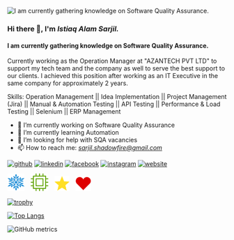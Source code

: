 ![I am currently gathering knowledge on Software Quality Assurance.](https://media.licdn.com/dms/image/D5616AQEcbD1m5bPf2Q/profile-displaybackgroundimage-shrink_350_1400/0/1670945517988?e=1701907200&v=beta&t=sWYKWSgAltQgfZTZpgaR3asEs_0I6TMv1_wvZhzumRU)

### Hi there 👋, I'm ***Istiaq Alam Sarjil.***
#### I am currently gathering knowledge on Software Quality Assurance.

Currently working as the Operation Manager at "AZANTECH PVT LTD" to support my tech team and the company as well to serve the best support to our clients. I achieved this position after working as an IT Executive in the same company for approximately 2 years.

Skills: Operation Management || Idea Implementation || Project Management (Jira) || Manual & Automation Testing || API Testing || Performance & Load Testing || Selenium || ERP Management

- 🔭 I’m currently working on Software Quality Assurance 
- 🌱 I’m currently learning Automation 
- 🤔 I’m looking for help with SQA vacancies 
- 📫 How to reach me: *sarjil.shadowfire@gmail.com* 


[<img src='https://cdn.jsdelivr.net/npm/simple-icons@3.0.1/icons/github.svg' alt='github' height='40'>](https://github.com/istiaqsarjil)  [<img src='https://cdn.jsdelivr.net/npm/simple-icons@3.0.1/icons/linkedin.svg' alt='linkedin' height='40'>](https://www.linkedin.com/in/istiaq-sarjil//)  [<img src='https://cdn.jsdelivr.net/npm/simple-icons@3.0.1/icons/facebook.svg' alt='facebook' height='40'>](https://www.facebook.com/*)  [<img src='https://cdn.jsdelivr.net/npm/simple-icons@3.0.1/icons/instagram.svg' alt='instagram' height='40'>](https://www.instagram.com/*/)  [<img src='https://cdn.jsdelivr.net/npm/simple-icons@3.0.1/icons/icloud.svg' alt='website' height='40'>](https://istiaqsarjil.netlify.app/)  

<a href='https://archiveprogram.github.com/'><img src='https://raw.githubusercontent.com/acervenky/animated-github-badges/master/assets/acbadge.gif' width='40' height='40'></a> <a href='https://docs.github.com/en/developers'><img src='https://raw.githubusercontent.com/acervenky/animated-github-badges/master/assets/devbadge.gif' width='40' height='40'></a> <a href='https://stars.github.com/'><img src='https://raw.githubusercontent.com/acervenky/animated-github-badges/master/assets/starbadge.gif' width='35' height='35'></a> <a href='https://docs.github.com/en/github/supporting-the-open-source-community-with-github-sponsors'><img src='https://raw.githubusercontent.com/acervenky/animated-github-badges/master/assets/sponsorbadge.gif' width='35' height='35'></a> 

[![trophy](https://github-profile-trophy.vercel.app/?username=istiaqsarjil)](https://github.com/ryo-ma/github-profile-trophy)

[![Top Langs](https://github-readme-stats.vercel.app/api/top-langs/?username=istiaqsarjil)](https://github.com/anuraghazra/github-readme-stats)

![GitHub metrics](https://metrics.lecoq.io/istiaqsarjil)  

